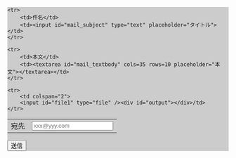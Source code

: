 <html lang="ja">
  <head>
    <meta charset="UTF-8">
  </head>
  <body>
<script type="text/javascript">
<!--

window.moveTo(screen.width/2-150, screen.height/2-150);
window.resizeTo(400, 300);
 
var cdoMsg = new ActiveXObject("CDO.Message");
var schemas = "http://schemas.microsoft.com/cdo/configuration/";

cdoMsg.Configuration.Fields.Item(schemas+"sendusing") = 2;
cdoMsg.Configuration.Fields.Item(schemas+"smtpserver") = "★smtp-server★";
cdoMsg.Configuration.Fields.Item(schemas+"smtpserverport") = 25;
cdoMsg.Configuration.Fields.Item(schemas + "smtpauthenticate") = true;
cdoMsg.Configuration.Fields.Item(schemas + "sendusername") = "★username★";
cdoMsg.Configuration.Fields.Item(schemas + "sendpassword") = "★password★";
cdoMsg.Configuration.Fields.Item(schemas + "smtpusessl") = true;
cdoMsg.Configuration.Fields.Update();
cdoMsg.From     = "★from-address★";
 
function send(){
    cdoMsg.To       = document.getElementById("mail_to").value;
    cdoMsg.Subject  = document.getElementById("mail_subject").value;
    cdoMsg.TextBody = document.getElementById("mail_textbody").value;

    // ファイルを添付
    cdoMsg.AddAttachment(document.getElementById("file1").value); 

    try {
        cdoMsg.Send();
    } catch(e) {
        alert(e.message);
    }
}

//-->
</script>

<div style="background-color : #CCC;">
 
<table>
    <tr>
        <td>宛先</td>
        <td><input id="mail_to" type="text" placeholder="xxx@yyy.com"></td>
    </tr>
 
    <tr>
        <td>件名</td>
        <td><input id="mail_subject" type="text" placeholder="タイトル"></td>
    </tr>
 
    <tr>
        <td>本文</td>
        <td><textarea id="mail_textbody" cols=35 rows=10 placeholder="本文"></textarea></td>
    </tr>

    <tr>
        <td colspan="2">
        <input id="file1" type="file" /><div id="output"></div>/td>
    </tr>
</table>

<input id=send_button  type="button" value="送信" onClick="send()">

</div>
  </body>
</html>
